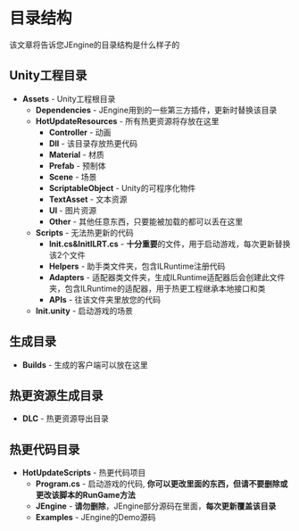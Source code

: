 # 目录结构

该文章将告诉您JEngine的目录结构是什么样子的


## Unity工程目录
- **Assets** - Unity工程根目录
  - **Dependencies** - JEngine用到的一些第三方插件，更新时替换该目录
  - **HotUpdateResources** - 所有热更资源将存放在这里
    - **Controller** - 动画
    - **Dll** - 该目录存放热更代码
    - **Material** - 材质
    - **Prefab** - 预制体
    - **Scene** - 场景
    - **ScriptableObject** - Unity的可程序化物件
    - **TextAsset** - 文本资源
    - **UI** - 图片资源
    - **Other** - 其他任意东西，只要能被加载的都可以丢在这里
  - **Scripts** - 无法热更新的代码
    - **Init.cs&InitILRT.cs** - **十分重要**的文件，用于启动游戏，每次更新替换该2个文件
    - **Helpers** - 助手类文件夹，包含ILRuntime注册代码
    - **Adapters** - 适配器类文件夹，生成ILRuntime适配器后会创建此文件夹，包含ILRuntime的适配器，用于热更工程继承本地接口和类
    - **APIs** - 往该文件夹里放您的代码
  - **Init.unity** - 启动游戏的场景

## 生成目录
- **Builds** - 生成的客户端可以放在这里

## 热更资源生成目录
- **DLC** - 热更资源导出目录

## 热更代码目录
- **HotUpdateScripts** - 热更代码项目
  - **Program.cs** - 启动游戏的代码, **你可以更改里面的东西，但请不要删除或更改该脚本的RunGame方法**
  - **JEngine** - **请勿删除**，JEngine部分源码在里面，**每次更新覆盖该目录**
  - **Examples** - JEngine的Demo源码

